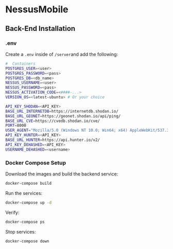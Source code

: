 # NessusMobile
## Back-End Installation
### .env
Create a `.env` inside of `/server`and add the following:
```zsh
#  Containers
POSTGRES_USER=<user>
POSTGRES_PASSWORD=<pass>
POSTGRES_DB=<db_name>
NESSUS_USERNAME=<user>
NESSUS_PASSWORD=<pass>
NESSUS_ACTIVATION_CODE=<####-...>
VERSION_OS=<latest-ubuntu> # Or your choice

API_KEY_SHODAN=<API_KEY>
BASE_URL_INTERNETDB=https://internetdb.shodan.io/
BASE_URL_GEONET=https://geonet.shodan.io/api/ping/
BASE_URL_CVE=https://cvedb.shodan.io/cve/
PORT=8000
USER_AGENT="Mozilla/5.0 (Windows NT 10.0; Win64; x64) AppleWebKit/537.36 (KHTML, like Gecko) Chrome/129.0.0.0 Safari/537.3" # Or your choosing
API_KEY_HUNTER=<API_KEY>
BASE_URL_HUNTER=https://api.hunter.io/v2/
API_KEY_DEHASHED=<API_KEY>
USERNAME_DEHASHED=<username>
```

### Docker Compose Setup
Download the images and build the backend service:
```bash
docker-compose build
```

Run the services:
```bash
docker-compose up -d
```

Verify:
```bash
docker-compose ps
```

Stop services:
```bash
docker-compose down
```
